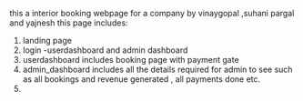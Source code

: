this a interior booking webpage for a company by 
vinaygopal ,suhani pargal and yajnesh
this page includes:
1. landing page
2. login -userdashboard and admin dashboard
3. userdashboard includes booking page with payment gate
4. admin_dashboard includes all the details required for admin to see such as all bookings and revenue generated , all payments done etc.
5. 

